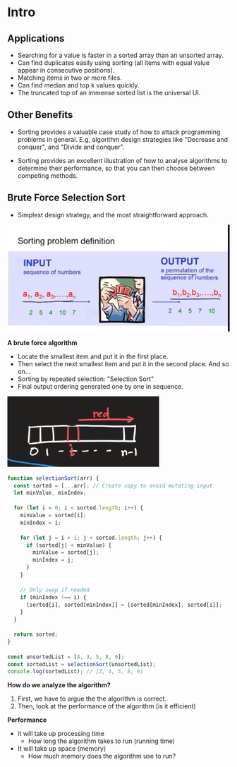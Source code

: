 # Intro 

## Applications
- Searching for a value is faster in a sorted array than an unsorted array.
- Can find duplicates easily using sorting (all items with equal value appear in consecutive positions).
- Matching items in two or more files.
- Can find median and top k values quickly.
- The truncated top of an immense sorted list is the universal UI.

## Other Benefits 

- Sorting provides a valuable case study of how to attack programming problems in general. E.g, algorithm design strategies like "Decrease and conquer", and "Divide and conquer".

- Sorting provides an excellent illustration of how to analyse algorithms to determine their performance, so that you can then choose between competing methods.

## Brute Force Selection Sort 
- Simplest design strategy, and the most straightforward approach. 

![alt text](image.png)


**A brute force algorithm**
- Locate the smallest item and put it in the first place.
- Then select the next smallest item and put it in the second place. And so on...
- Sorting by repeated selection: "Selection Sort"
- Final output ordering generated one by one in sequence.


![alt text](image-1.png)

```javascript 
function selectionSort(arr) {
  const sorted = [...arr]; // Create copy to avoid mutating input
  let minValue, minIndex;

  for (let i = 0; i < sorted.length; i++) {
    minValue = sorted[i];
    minIndex = i;
    
    for (let j = i + 1; j < sorted.length; j++) {
      if (sorted[j] < minValue) {
        minValue = sorted[j];
        minIndex = j;
      }
    }
    
    // Only swap if needed
    if (minIndex !== i) {
      [sorted[i], sorted[minIndex]] = [sorted[minIndex], sorted[i]];
    }
  }

  return sorted;
}

const unsortedList = [4, 3, 5, 8, 9];
const sortedList = selectionSort(unsortedList);
console.log(sortedList); // [3, 4, 5, 8, 9]
```

**How do we analyze the algorithm?**
1. First, we have to argue the the algorithm is correct. 
2. Then, look at the performance of the algorithm  (is it efficient)

**Performance**
- it will take up processing time 
    - How long the algorithm takes to run (running time)
- It will take up space (memory)
    - How much memory does the algorithm use to run? 
